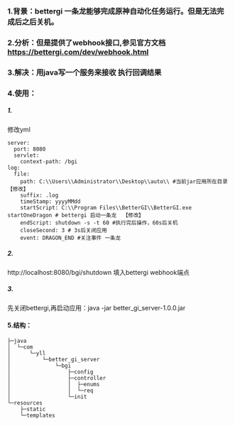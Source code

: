 ### 1.背景：bettergi 一条龙能够完成原神自动化任务运行。但是无法完成后之后关机。
### 2.分析：但是提供了webhook接口,参见官方文档 https://bettergi.com/dev/webhook.html
### 3.解决：用java写一个服务来接收 执行回调结果
### 4.使用：
##### 1.
修改yml
```
server:
  port: 8080
  servlet:
    context-path: /bgi
log:
  file:
    path: C:\\Users\\Administrator\\Desktop\\auto\\ #当前jar应用所在目录  【修改】
    suffix: .log 
    timeStamp: yyyyMMdd
    startScript: C:\\Program Files\\BetterGI\\BetterGI.exe startOneDragon # bettergi 启动一条龙  【修改】
    endScript: shutdown -s -t 60 #执行完后操作，60s后关机
    closeSecond: 3 # 3s后关闭应用
    event: DRAGON_END #关注事件 一条龙
```
##### 2.
http://localhost:8080/bgi/shutdown 填入bettergi webhook端点
##### 3.
先关闭bettergi,再启动应用：java -jar better_gi_server-1.0.0.jar
#### 5.结构：
```
├─java
│  └─com
│      └─yll
│          └─better_gi_server
│              └─bgi
│                  ├─config
│                  ├─controller
│                  │  ├─enums
│                  │  └─req
│                  └─init
└─resources
    ├─static
    └─templates
```

